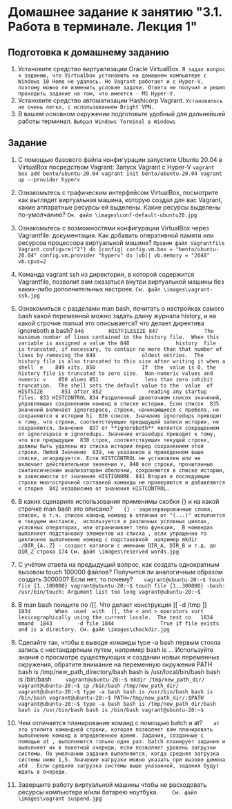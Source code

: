 # Домашнее задание к занятию "3.1. Работа в терминале. Лекция 1"

## Подготовка к домашнему заданию

1. Установите средство виртуализации Oracle VirtualBox.
    `Я задал вопрос к заданию, что Virtualbox установить на домашнем компьютере с Windows 10 Home не удалось. Но Vagrant работает и c Hyper-V, поэтому можно ли изменить условие задачи.
    Ответа не получил и решил проходить задание на том, что имеется - MS Hyper-V.`
2. Установите средство автоматизации Hashicorp Vagrant.
    `Установилось не очень легко, с использованием Bright VPN.`
3. В вашем основном окружении подготовьте удобный для дальнейшей работы терминал. 
    `Выбрал Windows Terminal в Windows`

## Задание

1. С помощью базового файла конфигурации запустите Ubuntu 20.04 в VirtualBox посредством Vagrant:
    Запуск Vagrant с Hyper-V
        `vagrant box add bento/ubuntu-20.04
        vagrant init bento/ubuntu-20.04
        vagrant up --provider hyperv`
2. Ознакомьтесь с графическим интерфейсом VirtualBox, посмотрите как выглядит виртуальная машина, которую создал для вас Vagrant, какие аппаратные ресурсы ей выделены. Какие ресурсы выделены по-умолчанию?
    `См. файл \images\conf-default-ubuntu20.jpg`
3. Ознакомьтесь с возможностями конфигурации VirtualBox через Vagrantfile: документация. Как добавить оперативной памяти или ресурсов процессора виртуальной машине?
    `Правим файл Vagrantfile
    Vagrant.configure("2") do |config|
        config.vm.box = "bento/ubuntu-20.04"
        config.vm.provider "hyperv" do |vb||
	        vb.memory = "2048"
	        vb.cpus=2`
4. Команда vagrant ssh из директории, в которой содержится Vagrantfile, позволит вам оказаться внутри виртуальной машины без каких-либо дополнительных настроек.
    `См. файл \images\vagrant-ssh.jpg`
5. Ознакомиться с разделами man bash, почитать о настройках самого bash
какой переменной можно задать длину журнала history, и на какой строчке manual это описывается? что делает директива ignoreboth в bash?
`846        HISTFILESIZE
    847               The maximum number of lines contained in the history file.  When this variable is assigned a value the
    848               history  file  is truncated, if necessary, to contain no more than that number of lines by removing the
    849               oldest entries.  The history file is also truncated to this size after writing it when a  shell  e    849 xits.
    850               If  the  value is 0, the history file is truncated to zero size.  Non-numeric values and numeric v    850 alues
    851               less than zero inhibit truncation.  The shell sets the default value to the  value  of  HISTSIZE      851 after
    852               reading any startup files.
833 HISTCONTROL
    834 Разделенный двоеточием список значений, управляющих сохранением команд в списке истории. Если список 
    835 значений включает ignorespace, строки, начинающиеся с пробела, не сохраняются в истории hi 
    836 список. Значение ignoredups приводит к тому, что строки, соответствующие предыдущей записи истории, не сохраняются. Значение 
    837 от **ignoreboth** является сокращением от ignorespace и ignoredups. Значение erasedups приводит к тому, что все предыдущие 
    838 строк, соответствующих текущей строке, должны быть удалены из списка истории перед сохранением этой строки. Любой Значение 
	839, не указанное в приведенном выше списке, игнорируется. Если HISTCONTROL не установлен или не включает действительное значение v,
    840 все строки, прочитанные синтаксическим анализатором оболочки, сохраняются в списке истории, в зависимости от значения HISTIGNORE.
    841 Вторая и последующие строки многострочной составной команды не проверяются и добавляются к стория 
	842 независимо от значения HISTCONTROL.`
6. В каких сценариях использования применимы скобки {} и на какой строчке man bash это описано?
`    {} - зарезервированные слова, список, в т.ч. список команд команд в отличии от "(...)" исполнятся в текущем инстансе, 
    используется в различных условных циклах, условных операторах, или ограничивает тело функции, 
    В командах выполняет подстановку элементов из списка , если упрощенно то  цикличное выполнение команд с подстановкой 
    например mkdir ./DIR_{A..Z} - создаст каталоги с именами DIR_A, DIR_B и т.д. до DIR_Z
    строка 174 См. файл \images\reserved words.jpg
`
7. С учётом ответа на предыдущий вопрос, как создать однократным вызовом touch 100000 файлов? Получится ли аналогичным образом создать 300000? Если нет, то почему?
 `   vagrant@ubuntu-20:~$ touch file {1..100000}
    vagrant@ubuntu-20:~$ touch file {1..300000}
    -bash: /usr/bin/touch: Argument list too long
    vagrant@ubuntu-20:~$`

8. В man bash поищите по /\[\[. Что делает конструкция [[ -d /tmp ]]
`    1834        When  used  with  [[, the < and > operators sort lexicographically using the current locale.  The test co   1834 mmand 
    1843        -d file
    1844               True if file exists and is a directory.
    См. файл \images\checkdir.jpg`

9. Сделайте так, чтобы в выводе команды type -a bash первым стояла запись с нестандартным путем, например bash is ... Используйте знания о просмотре существующих и создании новых переменных окружения, обратите внимание на переменную окружения PATH
bash is /tmp/new_path_directory/bash
bash is /usr/local/bin/bash
bash is /bin/bash
`    vagrant@ubuntu-20:~$ mkdir /tmp/new_path_dir/
    vagrant@ubuntu-20:~$ cp /bin/bash /tmp/new_path_dir/
    vagrant@ubuntu-20:~$ type -a bash
    bash is /usr/bin/bash
    bash is /bin/bash
    vagrant@ubuntu-20:~$ PATH=/tmp/new_path_dir/:$PATH
    vagrant@ubuntu-20:~$ type -a bash
    bash is /tmp/new_path_dir/bash
    bash is /usr/bin/bash
    bash is /bin/bash
    vagrant@ubuntu-20:~$`

10. Чем отличается планирование команд с помощью batch и at?
 `   at это утилита командной строки, которая позволяет вам планировать выполнение команд в определенное время. Задания, созданные с помощью at , выполняются только один раз.
    batch планирует задания и выполняет их в пакетной очереди, если позволяет уровень загрузки системы. По умолчанию задания выполняются, когда средняя загрузка системы ниже 1,5. Значение нагрузки можно указать при вызове демона atd . Если средняя загрузка системы выше указанной, задания будут ждать в очереди.`

11. Завершите работу виртуальной машины чтобы не расходовать ресурсы компьютера и/или батарею ноутбука.
`    См. файл \images\vagrant suspend.jpg`